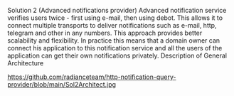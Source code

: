 Solution 2 (Advanced notifications provider)
Advanced notification service verifies users twice - first using e-mail, then using debot. This allows it to connect multiple transports to deliver notifications such as e-mail, http, telegram and other in any numbers. This approach provides better scalability and flexibility.
In practice this means that a domain owner can connect his application to this notification service and all the users of the application can get their own notifications privately.
Description of General Architecture

https://github.com/radianceteam/http-notification-query-provider/blob/main/Sol2Architect.jpg 

